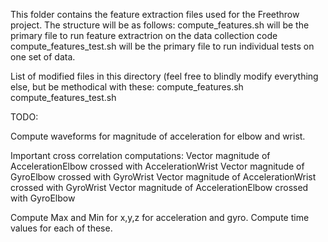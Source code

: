 This folder contains the feature extraction files used for the Freethrow project.
The structure will be as follows:
	compute_features.sh will be the primary file to run feature extractrion on the data collection code
	compute_features_test.sh will be the primary file to run individual tests on one set of data.




List of modified files in this directory (feel free to blindly modify everything else, but be methodical with these:
	compute_features.sh
	compute_features_test.sh
	



TODO:

Compute waveforms for magnitude of acceleration for elbow and wrist.

Important cross correlation computations:
	Vector magnitude of AccelerationElbow crossed with AccelerationWrist
	Vector magnitude of GyroElbow crossed with GyroWrist
	Vector magnitude of AccelerationWrist crossed with GyroWrist
	Vector magnitude of AccelerationElbow crossed with GyroElbow

Compute Max and Min for x,y,z for acceleration and gyro.
Compute time values for each of these.
